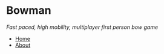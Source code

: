 
# Bowman
<i>Fast paced, high mobility, multiplayer first person bow game</i>
<ul>
  <li><a href="/Bowman">Home</a></li>
  <li><a href="/Bowman/about">About</a></li>
</ul>
